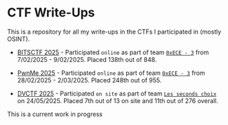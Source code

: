 # CTF Write-Ups
This is a repository for all my write-ups in the CTFs I participated in (mostly OSINT). 

- [BITSCTF 2025](/BITSCTF_2025/README.md) - Participated ``online`` as part of team [`0xECE - 3`](https://ctftime.org/team/371280) from 7/02/2025 - 9/02/2025. Placed 138th out of 848.

- [PwnMe 2025]() - Participated ``online`` as part of team [`0xECE - 3`](https://ctftime.org/team/371280) from 28/02/2025 - 2/03/2025. Placed 248th out of 955.

- [DVCTF 2025](/DVCTF_2025/README.md) - Participated ``on site`` as part of team [`Les seconds choix`](https://ctftime.org/team/387097) on 24/05/2025. Placed 7th out of 13 on site and 11th out of 276 overall.  


This is a current work in progress